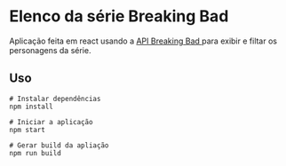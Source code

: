 # Elenco da série Breaking Bad

Aplicação feita em react usando a [API Breaking Bad ](https://breakingbadapi.com/documentation) para exibir e filtar os personagens da série.

## Uso

```
# Instalar dependências
npm install

# Iniciar a aplicação
npm start

# Gerar build da apliação
npm run build
```
